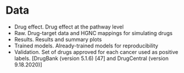 # Data

- Drug effect. Drug effect at the pathway level
- Raw. Drug-target data and HGNC mappings for simulating drugs
- Results. Results and summary plots
- Trained models. Already-trained models for reproducibility
- Validation. Set of drugs approved for each cancer used as positive labels. [DrugBank (version 5.1.6) [47] and DrugCentral (version 9.18.2020)]
